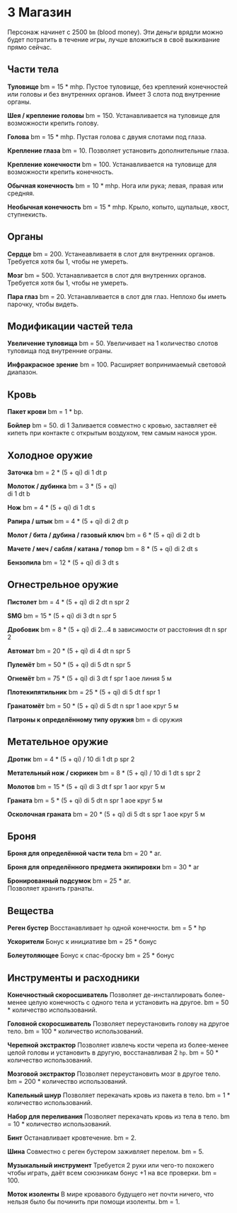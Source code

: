 # 3 Магазин

Персонаж начинет с 2500 `bm` (blood money).
Эти деньги врядли можно будет потратить в течение игры, лучше вложиться в своё выживание прямо сейчас.

## Части тела

__Туловище__
bm = 15 * mhp.
Пустое туловище, без креплений конечностей или головы и без внутренних органов.
Имеет 3 слота под внутренние органы.

__Шея / крепление головы__
bm = 150.
Устанавливается на туловище для возможности крепить голову.

__Голова__
bm = 15 * mhp.
Пустая голова с двумя слотами под глаза.

__Крепление глаза__
bm = 10.
Позволяет установить дополнительные глаза.

__Крепление конечности__
bm = 100.
Устанавливается на туловище для возможности крепить конечность.

__Обычная конечность__
bm = 10 * mhp.
Нога или рука; левая, правая или средняя.

__Необычная конечность__
bm = 15 * mhp.
Крыло, копыто, щупальце, хвост, ступнекисть.

## Органы

__Сердце__
bm = 200.
Устанеавливаетя в слот для внутренних органов. Требуется хотя бы 1, чтобы не умереть.

__Мозг__
bm = 500.
Устанавливается в слот для внутренних органов. Требуется хотя бы 1, чтобы не умереть.

__Пара глаз__
bm = 20.
Устанавливается в слот для глаз. Неплохо бы иметь парочку, чтобы видеть.

## Модификации частей тела

__Увеличение туловища__
bm = 50.
Увеличивает на 1 количество слотов туловища под внутренние ограны.

__Инфракрасное зрение__
bm = 100.
Расширяет вопринимаемый световой диапазон.

## Кровь

__Пакет крови__
bm = 1 * bp.

__Бойлер__
bm = 50.
di 1
Заливается совместно с кровью, заставляет её кипеть при контакте с открытым воздухом, тем самым нанося урон.

## Холодное оружие

__Заточка__
bm = 2 * (5 + qi)
di 1
dt p

__Молоток / дубинка__
bm = 3 * (5 + qi)  
di 1
dt b

__Нож__
bm = 4 * (5 + qi)
di 1
dt s

__Рапира / штык__
bm = 4 * (5 + qi)
di 2
dt p

__Молот / бита / дубина / газовый ключ__
bm = 6 * (5 + qi)
di 2
dt b

__Мачете / меч / сабля / катана / топор__
bm = 8 * (5 + qi)
di 2
dt s

__Бензопила__
bm = 12 * (5 + qi) 
di 3
dt s

## Огнестрельное оружие

__Пистолет__
bm = 4 * (5 + qi)
di 2
dt n
spr 2

__SMG__
bm = 15 * (5 + qi)
di 3
dt n
spr 5

__Дробовик__
bm = 8 * (5 + qi)
di 2...4 в зависимости от расстояния
dt n
spr 2

__Автомат__
bm = 20 * (5 + qi)
di 4
dt n
spr 5

__Пулемёт__
bm = 50 * (5 + qi)
di 5
dt n
spr 5

__Огнемёт__
bm = 75 * (5 + qi)
di 3
dt f
spr 1
aoe линия 5 м

__Плотекипятильник__
bm = 25 * (5 + qi)
di 5
dt f
spr 1

__Гранатомёт__
bm = 50 * (5 + qi)
di 5
dt n
spr 1
aoe круг 5 м

__Патроны к определённому типу оружия__
bm = di оружия

## Метательное оружие

__Дротик__
bm = 4 * (5 + qi) / 10
di 1
dt p
spr 2

__Метательный нож / сюрикен__
bm = 8 * (5 + qi) / 10
di 1
dt s
spr 2

__Молотов__
bm = 15 * (5 + qi)
di 3
dt f
spr 1
aor круг 5 м

__Граната__
bm = 5 * (5 + qi)
di 5
dt n
spr 1
aoe круг 5 м

__Осколочная граната__
bm = 20 * (5 + qi)
di 5
dt s
spr 1
aoe круг 5 м

## Броня

__Броня для определённой части тела__
bm = 20 * ar.

__Броня для определённого предмета экипировки__
bm = 30 * ar

__Бронированный подсумок__
bm = 25 * ar.  
Позволяет хранить гранаты.

## Вещества

__Реген бустер__
Восстанавливает `hp` одной конечности.
bm = 5 * hp

__Ускорители__
Бонус к инициативе
bm = 25 * бонус

__Болеутоляющее__
Бонус к спас-броску
bm = 25 * бонус

## Инструменты и расходники

__Конечностный скоросшиватель__
Позволяет де-инсталлировать более-менее целую конечность с одного тела и установить на другое.
bm = 50 * количество использований.

__Головной скоросшиватель__
Позволяет переустановить голову на другое тело.
bm = 100 * количество использований.

__Черепной экстрактор__
Позволяет извлечь кости черепа из более-менее целой головы и установить в другую, восстанавливая 2 `hp`.
bm = 50 * количество использований.

__Мозговой экстрактор__
Позволяет переустановить мозг в другое тело.
bm = 200 * количество использований.

__Капельный шнур__
Позволяет перекачать кровь из пакета в тело. 
bm = 1 * количество использований.

__Набор для переливания__
Позволяет перекачать кровь из тела в тело. 
bm = 10 * количество использований.

__Бинт__
Останавливает кровтечение.
bm = 2.

__Шина__
Совместно с реген бустером заживляет перелом.
bm = 5.

__Музыкальный инструмент__
Требуется 2 руки или чего-то похожего чтобы играть, даёт всем союзникам бонус +1 на все проверки.
bm = 100.

__Моток изоленты__
В мире кровавого будущего нет почти ничего, что нельзя было бы починить при помощи изоленты.
bm = 1.